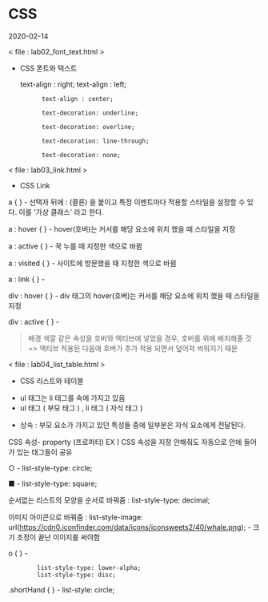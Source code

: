 
# CSS

2020-02-14

< file : lab02_font_text.html >

* CSS 폰트와 텍스트

    text-align : right; 
            text-align : left; 

            text-align : center;   

            text-decoration: underline; 

            text-decoration: overline; 

            text-decoration: line-through; 

            text-decoration: none;




< file : lab03_link.html >

* CSS Link

a { } -  선택자 뒤에 : (콜론) 을 붙이고 특정 이벤트마다 적용할 스타일을 설정할 수 있다. 이를 '가상 클래스' 라고 한다.
 
a : hover { } -  hover(호버)는 커서를 해당 요소에 위치 했을 때 스타일을 지정
        
a : active { } - 꾹 누를 때 지정한 색으로 바뀜

a : visited { } - 사이트에 방문했을 때 지정한 색으로 바뀜

a : link { } - 

div : hover { } - div 태그의 hover(호버)는 커서를 해당 요소에 위치 했을 때 스타일을 지정

div : active { } -  



> 배경 색깔 같은 속성을 호버와 액티브에 넣었을 경우, 호버를 위에 배치해줄 것  
     => 액티브 적용된 다음에 호버가 추가 적용 되면서 덮어져 씌워지기 때문



< file : lab04_list_table.html >

* CSS 리스트와 테이블

- ul 태그는 li 태그를 속에 가지고 있음
- ul 태그 ( 부모 태그 ) , li 태그 ( 자식 태그 )

* 상속 : 부모 요소가 가지고 있던 특성들 중에 일부분은 자식 요소에게 전달된다.

CSS 속성- property (프로퍼티)
EX ) CSS 속성을 지정 안해줘도 자동으로 안에 들어가 있는 태그들이 공유


○ - list-style-type: circle;

■ - list-style-type: square;

순서없는 리스트의 모양을 순서로 바꿔줌  :  list-style-type: decimal;

이미지 아이콘으로 바꿔줌 :  list-style-image: url(https://cdn0.iconfinder.com/data/icons/iconsweets2/40/whale.png); - 크기 조정이 끝난 이미지를 써야함

o { } -

            list-style-type: lower-alpha;
            list-style-type: disc;

.shortHand { } -
            list-style: circle;
